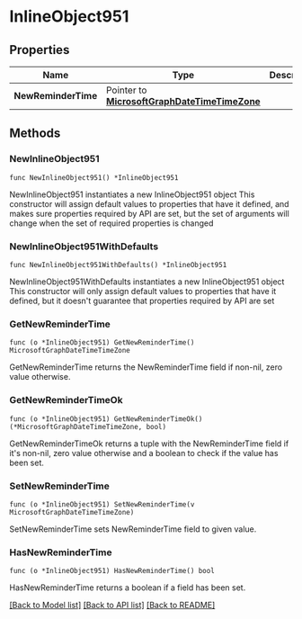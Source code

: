 # InlineObject951

## Properties

Name | Type | Description | Notes
------------ | ------------- | ------------- | -------------
**NewReminderTime** | Pointer to [**MicrosoftGraphDateTimeTimeZone**](MicrosoftGraphDateTimeTimeZone.md) |  | [optional] 

## Methods

### NewInlineObject951

`func NewInlineObject951() *InlineObject951`

NewInlineObject951 instantiates a new InlineObject951 object
This constructor will assign default values to properties that have it defined,
and makes sure properties required by API are set, but the set of arguments
will change when the set of required properties is changed

### NewInlineObject951WithDefaults

`func NewInlineObject951WithDefaults() *InlineObject951`

NewInlineObject951WithDefaults instantiates a new InlineObject951 object
This constructor will only assign default values to properties that have it defined,
but it doesn't guarantee that properties required by API are set

### GetNewReminderTime

`func (o *InlineObject951) GetNewReminderTime() MicrosoftGraphDateTimeTimeZone`

GetNewReminderTime returns the NewReminderTime field if non-nil, zero value otherwise.

### GetNewReminderTimeOk

`func (o *InlineObject951) GetNewReminderTimeOk() (*MicrosoftGraphDateTimeTimeZone, bool)`

GetNewReminderTimeOk returns a tuple with the NewReminderTime field if it's non-nil, zero value otherwise
and a boolean to check if the value has been set.

### SetNewReminderTime

`func (o *InlineObject951) SetNewReminderTime(v MicrosoftGraphDateTimeTimeZone)`

SetNewReminderTime sets NewReminderTime field to given value.

### HasNewReminderTime

`func (o *InlineObject951) HasNewReminderTime() bool`

HasNewReminderTime returns a boolean if a field has been set.


[[Back to Model list]](../README.md#documentation-for-models) [[Back to API list]](../README.md#documentation-for-api-endpoints) [[Back to README]](../README.md)


